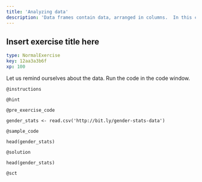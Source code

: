 ```yaml
---
title: 'Analyzing data'
description: 'Data frames contain data, arranged in columns.  In this chapter we get the column data and analyze it, using summary statistics and plots.'
---
```


## Insert exercise title here

```yaml
type: NormalExercise
key: 12aa3a3b6f
xp: 100
```

Let us remind ourselves about the data.  Run the code in the code window.

`@instructions`


`@hint`


`@pre_exercise_code`
```{r}
gender_stats <- read.csv('http://bit.ly/gender-stats-data')
```

`@sample_code`
```{r}
head(gender_stats)
```

`@solution`
```{r}
head(gender_stats)
```

`@sct`
```{r}

```

